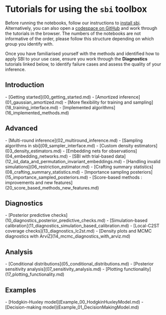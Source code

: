 
# Tutorials for using the `sbi` toolbox

Before running the notebooks, follow our instructions to [install
sbi](../install.md). Alternatively, you can also open a [codespace on
GitHub](https://codespaces.new/sbi-dev/sbi) and work through the tutorials in
the browser. The numbers of the notebooks are not informative of the order,
please follow this structure depending on which group you identify with.

Once you have familiarised yourself with the methods and identified how to apply
SBI to your use case, ensure you work through the **Diagnostics** tutorials
linked below, to identify failure cases and assess the quality of your
inference.

## Introduction

<div class="grid cards" markdown>
- [Getting started](00_getting_started.md)
- [Amortized inference](01_gaussian_amortized.md)
- [More flexibility for training and sampling](18_training_interface.md)
- [Implemented algorithms](16_implemented_methods.md)
</div>

## Advanced

<div class="grid cards" markdown>
- [Multi-round inference](02_multiround_inference.md)
- [Sampling algorithms in sbi](09_sampler_interface.md)
- [Custom density estimators](03_density_estimators.md)
- [Embedding nets for observations](04_embedding_networks.md)
- [SBI with trial-based data](12_iid_data_and_permutation_invariant_embeddings.md)
- [Handling invalid simulations](06_restriction_estimator.md)
- [Crafting summary statistics](08_crafting_summary_statistics.md)
- [Importance sampling posteriors](15_importance_sampled_posteriors.md)
- [Score-based methods : improvements and new features](20_score_based_methods_new_features.md)
</div>

## Diagnostics

<div class="grid cards" markdown>
- [Posterior predictive checks](10_diagnostics_posterior_predictive_checks.md)
- [Simulation-based calibration](11_diagnostics_simulation_based_calibration.md)
- [Local-C2ST coverage checks](13_diagnostics_lc2st.md)
- [Density plots and MCMC diagnostics with ArviZ](14_mcmc_diagnostics_with_arviz.md)
</div>

## Analysis

<div class="grid cards" markdown>
- [Conditional distributions](05_conditional_distributions.md)
- [Posterior sensitivity analysis](07_sensitivity_analysis.md)
- [Plotting functionality](17_plotting_functionality.md)
</div>

## Examples

<div class="grid cards" markdown>
- [Hodgkin-Huxley model](Example_00_HodgkinHuxleyModel.md)
- [Decision-making model](Example_01_DecisionMakingModel.md)
</div>
